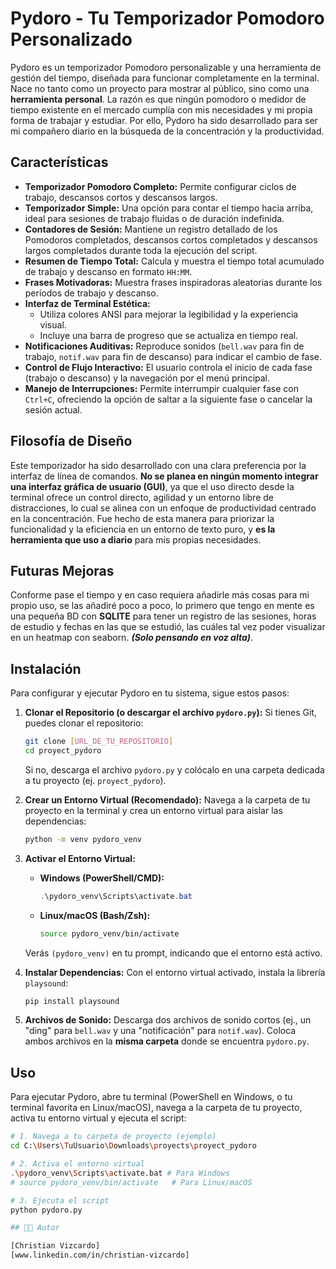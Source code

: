 # Pydoro - Tu Temporizador Pomodoro Personalizado

Pydoro es un temporizador Pomodoro personalizable y una herramienta de gestión del tiempo, diseñada para funcionar completamente en la terminal. Nace no tanto como un proyecto para mostrar al público, sino como una **herramienta personal**. La razón es que ningún pomodoro o medidor de tiempo existente en el mercado cumplía con mis necesidades y mi propia forma de trabajar y estudiar. Por ello, Pydoro ha sido desarrollado para ser mi compañero diario en la búsqueda de la concentración y la productividad.

## Características

* **Temporizador Pomodoro Completo:** Permite configurar ciclos de trabajo, descansos cortos y descansos largos.
* **Temporizador Simple:** Una opción para contar el tiempo hacia arriba, ideal para sesiones de trabajo fluidas o de duración indefinida.
* **Contadores de Sesión:** Mantiene un registro detallado de los Pomodoros completados, descansos cortos completados y descansos largos completados durante toda la ejecución del script.
* **Resumen de Tiempo Total:** Calcula y muestra el tiempo total acumulado de trabajo y descanso en formato `HH:MM`.
* **Frases Motivadoras:** Muestra frases inspiradoras aleatorias durante los períodos de trabajo y descanso.
* **Interfaz de Terminal Estética:**
    * Utiliza colores ANSI para mejorar la legibilidad y la experiencia visual.
    * Incluye una barra de progreso que se actualiza en tiempo real.
* **Notificaciones Auditivas:** Reproduce sonidos (`bell.wav` para fin de trabajo, `notif.wav` para fin de descanso) para indicar el cambio de fase.
* **Control de Flujo Interactivo:** El usuario controla el inicio de cada fase (trabajo o descanso) y la navegación por el menú principal.
* **Manejo de Interrupciones:** Permite interrumpir cualquier fase con `Ctrl+C`, ofreciendo la opción de saltar a la siguiente fase o cancelar la sesión actual.

## Filosofía de Diseño

Este temporizador ha sido desarrollado con una clara preferencia por la interfaz de línea de comandos. **No se planea en ningún momento integrar una interfaz gráfica de usuario (GUI)**, ya que el uso directo desde la terminal ofrece un control directo, agilidad y un entorno libre de distracciones, lo cual se alinea con un enfoque de productividad centrado en la concentración. Fue hecho de esta manera para priorizar la funcionalidad y la eficiencia en un entorno de texto puro, y **es la herramienta que uso a diario** para mis propias necesidades.

## Futuras Mejoras

Conforme pase el tiempo y en caso requiera añadirle más cosas para mi propio uso, se las añadiré poco a poco, lo primero que tengo en mente es una pequeña BD con **SQLITE** para tener un registro de las sesiones, horas de estudio y fechas en las que se estudió, las cuáles tal vez poder visualizar en un heatmap con seaborn. ***(Solo pensando en voz alta)***.

## Instalación

Para configurar y ejecutar Pydoro en tu sistema, sigue estos pasos:

1.  **Clonar el Repositorio (o descargar el archivo `pydoro.py`):**
    Si tienes Git, puedes clonar el repositorio:
    ```bash
    git clone [URL_DE_TU_REPOSITORIO]
    cd proyect_pydoro
    ```
    Si no, descarga el archivo `pydoro.py` y colócalo en una carpeta dedicada a tu proyecto (ej. `proyect_pydoro`).

2.  **Crear un Entorno Virtual (Recomendado):**
    Navega a la carpeta de tu proyecto en la terminal y crea un entorno virtual para aislar las dependencias:
    ```bash
    python -m venv pydoro_venv
    ```

3.  **Activar el Entorno Virtual:**
    * **Windows (PowerShell/CMD):**
        ```powershell
        .\pydoro_venv\Scripts\activate.bat
        ```
    * **Linux/macOS (Bash/Zsh):**
        ```bash
        source pydoro_venv/bin/activate
        ```
    Verás `(pydoro_venv)` en tu prompt, indicando que el entorno está activo.

4.  **Instalar Dependencias:**
    Con el entorno virtual activado, instala la librería `playsound`:
    ```bash
    pip install playsound
    ```

5.  **Archivos de Sonido:**
    Descarga dos archivos de sonido cortos (ej., un "ding" para `bell.wav` y una "notificación" para `notif.wav`). Coloca ambos archivos en la **misma carpeta** donde se encuentra `pydoro.py`.

## Uso

Para ejecutar Pydoro, abre tu terminal (PowerShell en Windows, o tu terminal favorita en Linux/macOS), navega a la carpeta de tu proyecto, activa tu entorno virtual y ejecuta el script:

```bash
# 1. Navega a tu carpeta de proyecto (ejemplo)
cd C:\Users\TuUsuario\Downloads\proyects\proyect_pydoro

# 2. Activa el entorno virtual
.\pydoro_venv\Scripts\activate.bat # Para Windows
# source pydoro_venv/bin/activate   # Para Linux/macOS

# 3. Ejecuta el script
python pydoro.py

## 🧑‍💻 Autor

[Christian Vizcardo]
[www.linkedin.com/in/christian-vizcardo]